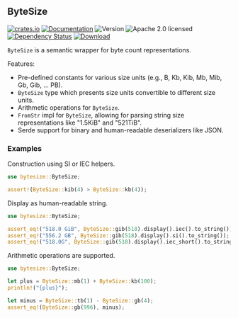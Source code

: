 ## ByteSize

<!-- prettier-ignore-start -->

[![crates.io](https://img.shields.io/crates/v/bytesize?label=latest)](https://crates.io/crates/bytesize)
[![Documentation](https://docs.rs/bytesize/badge.svg?version=2.0.1)](https://docs.rs/bytesize/2.0.1)
![Version](https://img.shields.io/badge/rustc-1.70+-ab6000.svg)
![Apache 2.0 licensed](https://img.shields.io/crates/l/bytesize.svg)
<br />
[![Dependency Status](https://deps.rs/crate/bytesize/2.0.1/status.svg)](https://deps.rs/crate/bytesize/2.0.1)
[![Download](https://img.shields.io/crates/d/bytesize.svg)](https://crates.io/crates/bytesize)

<!-- prettier-ignore-end -->

<!-- cargo-rdme start -->

`ByteSize` is a semantic wrapper for byte count representations.

Features:

- Pre-defined constants for various size units (e.g., B, Kb, Kib, Mb, Mib, Gb, Gib, ... PB).
- `ByteSize` type which presents size units convertible to different size units.
- Arithmetic operations for `ByteSize`.
- `FromStr` impl for `ByteSize`, allowing for parsing string size representations like "1.5KiB" and "521TiB".
- Serde support for binary and human-readable deserializers like JSON.

### Examples

Construction using SI or IEC helpers.

```rust
use bytesize::ByteSize;

assert!(ByteSize::kib(4) > ByteSize::kb(4));
```

Display as human-readable string.

```rust
use bytesize::ByteSize;

assert_eq!("518.0 GiB", ByteSize::gib(518).display().iec().to_string());
assert_eq!("556.2 GB", ByteSize::gib(518).display().si().to_string());
assert_eq!("518.0G", ByteSize::gib(518).display().iec_short().to_string());
```

Arithmetic operations are supported.

```rust
use bytesize::ByteSize;

let plus = ByteSize::mb(1) + ByteSize::kb(100);
println!("{plus}");

let minus = ByteSize::tb(1) - ByteSize::gb(4);
assert_eq!(ByteSize::gb(996), minus);
```

<!-- cargo-rdme end -->
